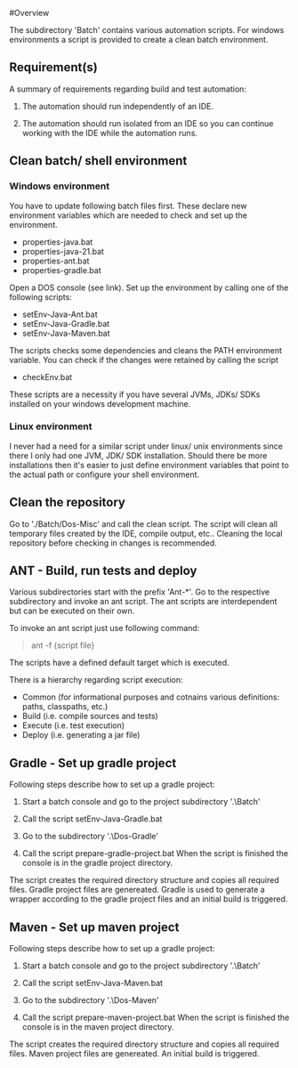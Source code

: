 
#Overview

The subdirectory 'Batch' contains various automation scripts. For windows
environments a script is provided to create a clean batch environment.

## Requirement(s)

A summary of requirements regarding build and test automation:

1) The automation should run independently of an IDE.

2) The automation should run isolated from an IDE so you can continue working
   with the IDE while the automation runs.

## Clean batch/ shell environment

### Windows environment

You have to update following batch files first. These declare new environment
variables which are needed to check and set up the environment.

* properties-java.bat
* properties-java-21.bat
* properties-ant.bat
* properties-gradle.bat

Open a DOS console (see link). Set up the environment by calling one of the
following scripts:

* setEnv-Java-Ant.bat
* setEnv-Java-Gradle.bat
* setEnv-Java-Maven.bat

The scripts checks some dependencies and cleans the PATH environment variable.
You can check if the changes were retained by calling the script

* checkEnv.bat

These scripts are a necessity if you have several JVMs, JDKs/ SDKs installed on
your windows development machine.

### Linux environment

I never had a need for a similar script under linux/ unix environments since
there I only had one JVM, JDK/ SDK installation. Should there be more
installations then it's easier to just define environment variables that point
to the actual path or configure your shell environment.

## Clean the repository

Go to './Batch/Dos-Misc' and call the clean script. The script will clean all
temporary files created by the IDE, compile output, etc.. Cleaning the local
repository before checking in changes is recommended.

## ANT - Build, run tests and deploy

Various subdirectories start with the prefix 'Ant-*'. Go to the respective
subdirectory and invoke an ant script. The ant scripts are interdependent
but can be executed on their own.

To invoke an ant script just use following command:

> ant -f {script file}

The scripts have a defined default target which is executed.

There is a hierarchy regarding script execution:

* Common (for informational purposes and cotnains various definitions: paths,
  classpaths, etc.)
* Build (i.e. compile sources and tests)
* Execute (i.e. test execution)
* Deploy (i.e. generating a jar file)

## Gradle - Set up gradle project

Following steps describe how to set up a gradle project:

1) Start a batch console and go to the project subdirectory '.\Batch\'

2) Call the script setEnv-Java-Gradle.bat

3) Go to the subdirectory '.\Dos-Gradle\'

4) Call the script prepare-gradle-project.bat
   When the script is finished the console is in the gradle project directory.

The script creates the required directory structure and copies all required
files. Gradle project files are genereated. Gradle is used to generate a
wrapper according to the gradle project files and an initial build is
triggered.

## Maven - Set up maven project

Following steps describe how to set up a gradle project:

1) Start a batch console and go to the project subdirectory '.\Batch\'

2) Call the script setEnv-Java-Maven.bat

3) Go to the subdirectory '.\Dos-Maven\'

4) Call the script prepare-maven-project.bat
   When the script is finished the console is in the maven project directory.

The script creates the required directory structure and copies all required
files. Maven project files are genereated. An initial build is triggered.
